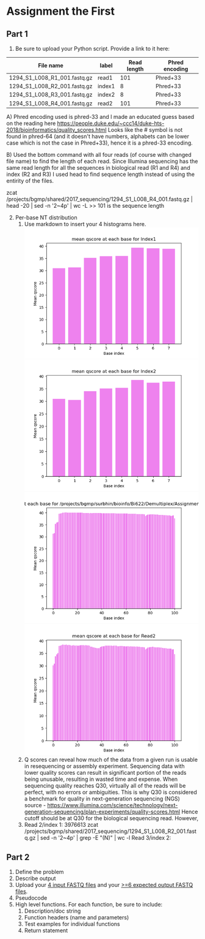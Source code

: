 # Assignment the First

## Part 1
1. Be sure to upload your Python script. Provide a link to it here:

| File name | label | Read length | Phred encoding |
|---|---|---|---|
| 1294_S1_L008_R1_001.fastq.gz |read1  | 101 | Phred+33 |
| 1294_S1_L008_R2_001.fastq.gz |index1  | 8 | Phred+33 |
| 1294_S1_L008_R3_001.fastq.gz |index2  | 8 | Phred+33 |
| 1294_S1_L008_R4_001.fastq.gz |read2 | 101 | Phred+33 |

A) Phred encoding used is phred-33 and I made an educated guess based on the reading here https://people.duke.edu/~ccc14/duke-hts-2018/bioinformatics/quality_scores.html Looks like 
the # symbol is not found in phred-64 (and it doesn't have numbers, alphabets can be lower case which is not the case in Phred+33), hence it is a phred-33 encoding.

B) Used the bottom command with all four reads (of course with changed file name) to find the length of each read. Since Illumina sequencing has the same read length for all the sequences in biological read (R1 and R4) and index (R2 and R3) I used head to find sequence length instead of using the entirity of the files. 

zcat /projects/bgmp/shared/2017_sequencing/1294_S1_L008_R4_001.fastq.gz | head -20 | sed -n '2~4p' | wc -L >> 101 is the sequence length

2. Per-base NT distribution
    1. Use markdown to insert your 4 histograms here.
       ![](Index1.png)
       ![](Index2.png)
       ![](Read1.png)
       ![](Read2.png)
    3. Q scores can reveal how much of the data from a given run is usable in resequencing or assembly experiment. Sequencing data with lower quality scores can result in significant portion of the reads being unusable, resulting in wasted time and expense. When sequencing quality reaches Q30, virtually all of the reads will be perfect, with no errors or ambiguities. This is why Q30 is considered a benchmark for quality in next-generation sequencing (NGS) source - https://www.illumina.com/science/technology/next-generation-sequencing/plan-experiments/quality-scores.html Hence cutoff should be at Q30 for the biological sequencing read. However, 
    4. Read 2/index 1: 3976613
       zcat /projects/bgmp/shared/2017_sequencing/1294_S1_L008_R2_001.fastq.gz | sed -n '2~4p' | grep -E "(N)" | wc -l
       Read 3/index 2: 
    
## Part 2
1. Define the problem
2. Describe output
3. Upload your [4 input FASTQ files](../TEST-input_FASTQ) and your [>=6 expected output FASTQ files](../TEST-output_FASTQ).
4. Pseudocode
5. High level functions. For each function, be sure to include:
    1. Description/doc string
    2. Function headers (name and parameters)
    3. Test examples for individual functions
    4. Return statement
